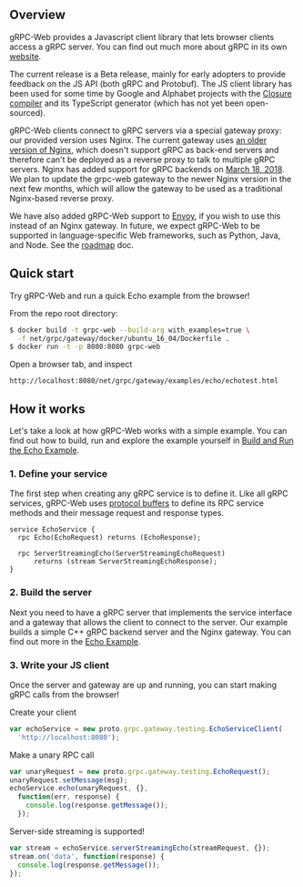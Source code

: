 ## Overview

gRPC-Web provides a Javascript client library that lets browser clients
access a gRPC server. You can find out much more about gRPC in its own
[website](https://grpc.io).

The current release is a Beta release, mainly for early adopters to provide
feedback on the JS API (both gRPC and Protobuf). The JS client library has been
used for some time by Google and Alphabet projects with the
[Closure compiler](https://github.com/google/closure-compiler)
and its TypeScript generator (which has not yet been open-sourced).

gRPC-Web clients connect to gRPC servers via a special gateway proxy: our
provided version uses Nginx. The current gateway uses [an older version of Nginx](https://nginx.googlesource.com/nginx#),
which doesn't support gRPC as back-end servers and therefore can't be deployed 
as a reverse proxy to talk to multiple gRPC servers.
Nginx has added support for gRPC backends on [March 18, 2018](https://www.nginx.com/blog/nginx-1-13-10-grpc/). We plan to update the grpc-web gateway to the newer Nginx version in the next few months, which will allow the gateway to be used as a traditional Nginx-based reverse proxy.

We have also added gRPC-Web support to
[Envoy](https://github.com/lyft/envoy), if you wish to use this instead of an
Nginx gateway. In future, we expect gRPC-Web to be supported in
language-specific Web frameworks, such as Python, Java, and Node. See the [roadmap](https://github.com/grpc/grpc-web/blob/master/ROADMAP.md) doc.

## Quick start

Try gRPC-Web and run a quick Echo example from the browser!

From the repo root directory:

```sh
$ docker build -t grpc-web --build-arg with_examples=true \
  -f net/grpc/gateway/docker/ubuntu_16_04/Dockerfile .
$ docker run -t -p 8080:8080 grpc-web
```

Open a browser tab, and inspect
```
http://localhost:8080/net/grpc/gateway/examples/echo/echotest.html
```

## How it works

Let's take a look at how gRPC-Web works with a simple example. You can find out
how to build, run and explore the example yourself in
[Build and Run the Echo Example](net/grpc/gateway/examples/echo).

### 1. Define your service

The first step when creating any gRPC service is to define it. Like all gRPC
services, gRPC-Web uses [protocol buffers](https://developers.google.com/protocol-buffers/)
to define its RPC service methods and their message request and response types.

```
service EchoService {
  rpc Echo(EchoRequest) returns (EchoResponse);

  rpc ServerStreamingEcho(ServerStreamingEchoRequest)
      returns (stream ServerStreamingEchoResponse);
}
```


### 2. Build the server

Next you need to have a gRPC server that implements the service interface and a
gateway that allows the client to connect to the server. Our example builds a
simple C++ gRPC backend server and the Nginx gateway. You can find out more in
the [Echo Example](net/grpc/gateway/examples/echo).



### 3. Write your JS client

Once the server and gateway are up and running, you can start making gRPC calls
from the browser!

Create your client
```js
var echoService = new proto.grpc.gateway.testing.EchoServiceClient(
  'http://localhost:8080');
```

Make a unary RPC call
```js
var unaryRequest = new proto.grpc.gateway.testing.EchoRequest();
unaryRequest.setMessage(msg);
echoService.echo(unaryRequest, {},
  function(err, response) {
    console.log(response.getMessage());
  });
```

Server-side streaming is supported!
```js
var stream = echoService.serverStreamingEcho(streamRequest, {});
stream.on('data', function(response) {
  console.log(response.getMessage());
});
```
